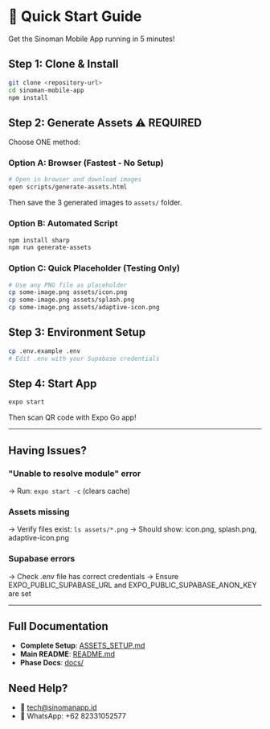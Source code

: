 # 🚀 Quick Start Guide

Get the Sinoman Mobile App running in 5 minutes!

## Step 1: Clone & Install
```bash
git clone <repository-url>
cd sinoman-mobile-app
npm install
```

## Step 2: Generate Assets ⚠️ REQUIRED
Choose ONE method:

### Option A: Browser (Fastest - No Setup)
```bash
# Open in browser and download images
open scripts/generate-assets.html
```
Then save the 3 generated images to `assets/` folder.

### Option B: Automated Script
```bash
npm install sharp
npm run generate-assets
```

### Option C: Quick Placeholder (Testing Only)
```bash
# Use any PNG file as placeholder
cp some-image.png assets/icon.png
cp some-image.png assets/splash.png
cp some-image.png assets/adaptive-icon.png
```

## Step 3: Environment Setup
```bash
cp .env.example .env
# Edit .env with your Supabase credentials
```

## Step 4: Start App
```bash
expo start
```

Then scan QR code with Expo Go app!

---

## Having Issues?

### "Unable to resolve module" error
→ Run: `expo start -c` (clears cache)

### Assets missing
→ Verify files exist: `ls assets/*.png`
→ Should show: icon.png, splash.png, adaptive-icon.png

### Supabase errors
→ Check .env file has correct credentials
→ Ensure EXPO_PUBLIC_SUPABASE_URL and EXPO_PUBLIC_SUPABASE_ANON_KEY are set

---

## Full Documentation
- **Complete Setup**: [ASSETS_SETUP.md](ASSETS_SETUP.md)
- **Main README**: [README.md](README.md)
- **Phase Docs**: [docs/](docs/)

## Need Help?
- 📧 tech@sinomanapp.id
- 💬 WhatsApp: +62 82331052577
